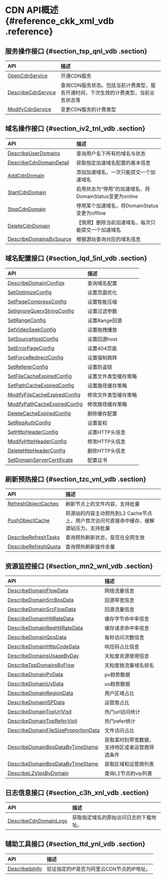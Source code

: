 # CDN API概述 {#reference_ckk_xml_vdb .reference}

## 服务操作接口 {#section_tsp_qnl_vdb .section}

|API|描述|
|:--|:-|
|[OpenCdnService](ZH-CN_TP_5191.dita)|开通CDN服务|
|[DescribeCdnService](ZH-CN_TP_5192.dita)|查询CDN服务状态。包括当前计费类型，服务开通时间，下次生效的计费类型，当前业务状态等|
|[ModifyCdnService](ZH-CN_TP_5193.dita)|变更CDN服务的计费类型|

## 域名操作接口 {#section_iv2_tnl_vdb .section}

|API|描述|
|:--|:-|
|[DescribeUserDomains](ZH-CN_TP_5196.dita)|查询用户名下所有的域名与状态|
|[DescribeCdnDomainDetail](ZH-CN_TP_5197.dita)|获取指定加速域名配置的基本信息|
|[AddCdnDomain](ZH-CN_TP_5195.dita)|添加加速域名，一次只能提交一个加速域名|
|[StartCdnDomain](ZH-CN_TP_5199.dita)|启用状态为“停用”的加速域名，将DomainStatus变更为online|
|[StopCdnDomain](ZH-CN_TP_5200.dita)|停用某个加速域名，将DomainStatus变更为offline|
|[DeleteCdnDomain](ZH-CN_TP_5201.dita)|【慎用】删除当前加速域名，每次只能提交一个加速域名|
|[DescribeDomainsBySource](ZH-CN_TP_5202.dita)|根据源站查询对应的域名信息|

## 域名配置接口 {#section_lqd_5nl_vdb .section}

|API|描述|
|:--|:-|
|[DescribeDomainConfigs](ZH-CN_TP_5209.dita)|查询域名配置|
|[SetOptimizeConfig](ZH-CN_TP_5210.dita)|设置页面优化|
|[SetPageCompressConfig](ZH-CN_TP_5211.dita)|设置智能压缩|
|[SetIgnoreQueryStringConfig](ZH-CN_TP_5212.dita)|设置过滤参数|
|[SetRangeConfig](ZH-CN_TP_5213.dita)|设置Range回源|
|[SetVideoSeekConfig](ZH-CN_TP_5214.dita)|设置拖拽播放|
|[SetSourceHostConfig](ZH-CN_TP_5215.dita)|设置回源host|
|[SetErrorPageConfig](ZH-CN_TP_5216.dita)|设置404页面|
|[SetForceRedirectConfig](ZH-CN_TP_5217.dita)|设置强制跳转|
|[SetRefererConfig](ZH-CN_TP_5218.dita)|设置防盗链|
|[SetFileCacheExpiredConfig](ZH-CN_TP_5219.dita)|设置文件类型缓存策略|
|[SetPathCacheExpiredConfig](ZH-CN_TP_5220.dita)|设置路径缓存策略|
|[ModifyFileCacheExpiredConfig](ZH-CN_TP_5221.dita)|修改文件类型缓存策略|
|[ModifyPathCacheExpiredConfig](ZH-CN_TP_5222.dita)|修改路径缓存策略|
|[DeleteCacheExpiredConfig](ZH-CN_TP_5223.dita)|删除缓存配置|
|[SetReqAuthConfig](ZH-CN_TP_5224.dita)|设置鉴权|
|[SetHttpHeaderConfig](ZH-CN_TP_5225.dita)|设置HTTP头信息|
|[ModifyHttpHeaderConfig](ZH-CN_TP_5226.dita)|修改HTTP头信息|
|[DeleteHttpHeaderConfig](ZH-CN_TP_5227.dita)|删除HTTP头信息|
|[SetDomainServerCertificate](ZH-CN_TP_5228.dita)|配置证书|

## 刷新预热接口 {#section_tzc_vnl_vdb .section}

|API|描述|
|:--|:-|
|[RefreshObjectCaches](ZH-CN_TP_5204.dita)|刷新节点上的文件内容，支持批量|
|[PushObjectCache](ZH-CN_TP_5205.dita)|将源站的内容主动预热到L2 Cache节点上，用户首次访问可直接命中缓存，缓解源站压力，支持批量|
|[DescribeRefreshTasks](ZH-CN_TP_5206.dita)|查询预热刷新状态，是否在全网生效|
|[DescribeRefreshQuota](ZH-CN_TP_5207.dita)|查询预热刷新操作余量|

## 资源监控接口 {#section_mn2_wnl_vdb .section}

|API|描述|
|:--|:-|
|[DescribeDomainFlowData](ZH-CN_TP_5232.dita)|网络流量信息|
|[DescribeDomainSrcBpsData](ZH-CN_TP_5233.dita)|回源带宽信息|
|[DescribeDomainSrcFlowData](ZH-CN_TP_5234.dita)|回源流量信息|
|[DescribeDomainHitRateData](ZH-CN_TP_5235.dita)|缓存字节命中率信息|
|[DescribeDomainReqHitRateData](ZH-CN_TP_5236.dita)|缓存请求命中率信息|
|[DescribeDomainQpsData](ZH-CN_TP_5237.dita)|每秒访问次数信息|
|[DescribeDomainHttpCodeData](ZH-CN_TP_5238.dita)|响应码占比信息|
|[DescribeDomainsUsageByDay](ZH-CN_TP_5239.dita)|天粒度资源使用信息|
|[DescribeTopDomainsByFlow](ZH-CN_TP_5240.dita)|天粒度按流量域名排名|
|[DescribeDomainPvData](ZH-CN_TP_5241.dita)|pv趋势数据|
|[DescribeDomainUvData](ZH-CN_TP_5242.dita)|uv趋势数据|
|[DescribeDomainRegionData](ZH-CN_TP_5243.dita)|用户区域占比|
|[DescribeDomainISPData](ZH-CN_TP_5244.dita)|运营商占比|
|[DescribeDomainTopUrlVisit](ZH-CN_TP_5245.dita)|热门url访问统计|
|[DescribeDomainTopReferVisit](ZH-CN_TP_5246.dita)|热门refer统计|
|[DescribeDomainFileSizeProportionData](ZH-CN_TP_5247.dita)|文件访问占比|
|[DescribeDomainBpsDataByTimeStamp](ZH-CN_TP_5249.dita)|获取某时刻带宽数据，支持地区或者运营商筛选条件|
|[DescribeDomainBpsDataByTimeStamp](ZH-CN_TP_5248.dita)|获取区域和运营商列表|
|[DescribeL2VipsByDomain](ZH-CN_TP_5252.dita)|查询L2节点的vip列表|

## 日志信息接口 {#section_c3h_xnl_vdb .section}

|API|描述|
|:--|:-|
|[DescribeCdnDomainLogs](ZH-CN_TP_5263.dita)|获取指定域名的原始访问日志的下载地址。|

## 辅助工具接口 {#section_ttd_ynl_vdb .section}

|API|描述|
|:--|:-|
|[DescribeIpInfo](ZH-CN_TP_5271.dita)|验证指定的IP是否为阿里云CDN节点的IP地址。|

